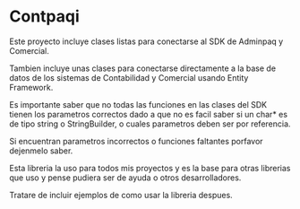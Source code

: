 # Contpaqi
<p>Este proyecto incluye clases listas para conectarse al SDK de Adminpaq y Comercial.</p>
<p>Tambien incluye unas clases para conectarse directamente a la base de datos de los sistemas de Contabilidad y Comercial usando Entity Framework.</p>
<p>Es importante saber que no todas las funciones en las clases del SDK tienen los parametros correctos
dado a que no es facil saber si un char* es de tipo string o StringBuilder, o cuales parametros deben ser por referencia.</p>
<p>Si encuentran parametros incorrectos o funciones faltantes porfavor dejenmelo saber.</p>
<p>Esta libreria la uso para todos mis proyectos y es la base para otras librerias que uso y pense pudiera ser de ayuda o otros desarrolladores.</p>
<p>Tratare de incluir ejemplos de como usar la libreria despues.</p>
